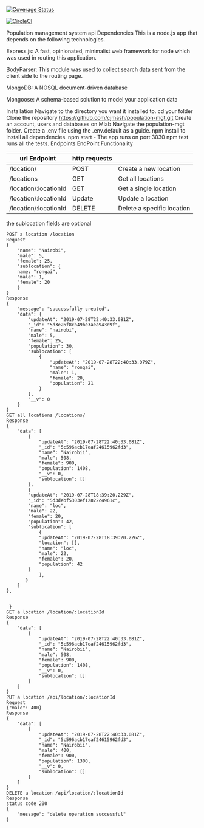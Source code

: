 [![Coverage Status](https://coveralls.io/repos/github/cjmash/population-mgt/badge.svg?branch=master)](https://coveralls.io/github/cjmash/population-mgt?branch=master)

[![CircleCI](https://circleci.com/gh/cjmash/population-mgt.svg?style=svg)](https://circleci.com/gh/cjmash/population-mgt)

Population management system api
Dependencies
This is a node.js app that depends on the following technologies.

Express.js: A fast, opinionated, minimalist web framework for node which was used in routing this application.

BodyParser: This module was used to collect search data sent from the client side to the routing page.

MongoDB: A NOSQL document-driven database

Mongoose: A schema-based solution to model your application data

Installation
Navigate to the directory you want it installed to. cd your folder
Clone the repository https://github.com/cjmash/population-mgt.git
Create an account, users and databases on Mlab
Navigate the population-mgt folder.
Create a .env file using the .env.default as a guide.
npm install to install all dependencies.
npm start - The app runs on port 3030
npm test runs all the tests.
Endpoints
EndPoint	Functionality

| url Endpoint          |  http requests|               |
|-----------------------| --------------|---------------|
| /location/	        | POST   | Create a new location |                 |
| /locations            | GET    | Get all locations  |
| /location/:locationId | GET    | 	Get a single location|
| /location/:locationId	|Update  | Update a location|
| /location/:locationId	| DELETE | Delete a specific location|

the sublocation fields are optional
``````
POST a location /location
Request
{
    "name": "Nairobi",
    "male": 5,
    "female": 25,
    "sublocation": {
    name: "rongai",
    "male": 1,
    "female": 20
    }
}
Response
{
    "message": "successfully created",
    "data": {
        "updateAt": "2019-07-28T22:40:33.081Z",
        "_id": "5d3e26f8cb49be3aea943d9f",
        "name": "nairobi",
        "male": 5,
        "female": 25,
        "population": 30,
        "sublocation": [
            {
                "updateAt": "2019-07-28T22:40:33.079Z",
                "name": "rongai",
                "male": 1,
                "female": 20,
                "population": 21
            }
        ],
        "__v": 0
    }
}
GET all locations /locations/
Response
{
    "data": [
        {
            "updateAt": "2019-07-28T22:40:33.081Z",
            "_id": "5c596acb17eaf24615962fd3",
            "name": "Nairobii",
            "male": 508,
            "female": 900,
            "population": 1408,
            "__v": 0,
            "sublocation": []
        },
        {
        "updateAt": "2019-07-28T18:39:20.229Z",
        "_id": "5d3debf5303ef12822c4961c",
        "name": "loc",
        "male": 22,
        "female": 20,
        "population": 42,
        "sublocation": [
            {
            "updateAt": "2019-07-28T18:39:20.226Z",
            "location": [],
            "name": "loc",
            "male": 22,
            "female": 20,
            "population": 42
        }
            ],
       }
    ]
},
                        
        
 }
GET a location /location/:locationId
Response
{
    "data": [
        {
            "updateAt": "2019-07-28T22:40:33.081Z",
            "_id": "5c596acb17eaf24615962fd3",
            "name": "Nairobii",
            "male": 508,
            "female": 900,
            "population": 1408,
            "__v": 0,
            "sublocation": []
        }
    ]
}
PUT a location /api/location/:locationId
Request
{"male": 400}
Response
{
    "data": [
        {
            "updateAt": "2019-07-28T22:40:33.081Z",
            "_id": "5c596acb17eaf24615962fd3",
            "name": "Nairobii",
            "male": 400,
            "female": 900,
            "population": 1300,
            "__v": 0,
            "sublocation": []
        }
    ]
}
DELETE a location /api/location/:locationId
Response
status code 200
{
    "message": "delete operation successful"
}